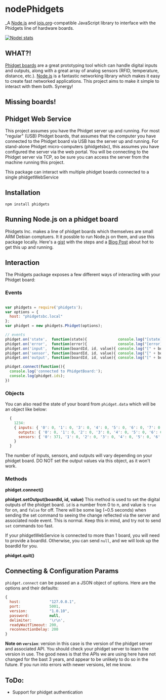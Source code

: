 # nodePhidgets
_A [Node.js](http://www.nodejs.org/) and [iojs.org](http://www.iojs.org/)-compatible
JavaScript library to interface with the Phidgets line of hardware boards.

[![Nodei stats](https://nodei.co/npm/phidgets.png?downloads=true)](https://npmjs.org/package/phidgets)

## WHAT?!
[Phidget boards](http://www.phidgets.com/) are a great prototyping tool which can handle digital inputs and outputs, along with a great array of analog sensors (RFID, temperature, distance, etc.).  [Node.js](http://nodejs.org) is a fantastic networking library which makes it easy to create fast networked applications.  This project aims to make it simple to interact with them both.  Synergy!

## Missing boards!

## Phidget Web Service
This project assumes you have the Phidget server up and running.  For most "regular" (USB) Phidget boards, that assumes that the computer you have connected to the Phidget board via USB has the server up and running.  For stand-alone Phidget micro-computers (phidgetsbc), this assumes you have configured the server via the web portal.  You will be connecting to the Phidget server via TCP, so be sure you can access the server from the machine running this project.

This package can interact with multiple phidget boards connected to a single phidgetWebService

## Installation
`npm install phidgets`

## Running Node.js on a phidget board
Phidgets Inc. makes a line of phidget boards which themselves are small ARM Debian comptuers.  It it possble to run Node.js on them, and use this package locally.  Here's a [gist](https://gist.github.com/1574158) with the steps and a [Blog Post](http://blog.evantahler.com/node-js-running-on-a-phidgets-sbc2-board) about hot to get this up and running.

## Interaction

The Phidgets package exposes a few different ways of interacting with your Phidget board:

### Events

```javascript

var phidgets = require('phidgets');
var options = {
  host: "phidgetsbc.local"
};
var phidget = new phidgets.Phidget(options);

// events
phidget.on('state',  function(state){              console.log("[state] " + state);   });
phidget.on('error',  function(error){              console.log("[error] " + error);   });
phidget.on('input',  function(boardId, id, value){ console.log("[" + boardId + "][input] " + id + " @ " + value);  });
phidget.on('sensor', function(boardId, id, value){ console.log("[" + boardId + "][sensor] " + id + " @ " + value); });
phidget.on('output', function(boardId, id, value){ console.log("[" + boardId + "][output] " + id + " @ " + value); });

phidget.connect(function(){
  console.log('connected to PhidgetBoard:');
  console.log(phidget.ids);
})
```

### Objects

You can also read the state of your board from `phidget.data` which will be an object like below:

```javascript
  {
    1234:
    { inputs: { '0': 0, '1': 0, '3': 0, '4': 0, '5': 0, '6': 0, '7': 0 },
      outputs: { '0': 0, '1': 0, '2': 0, '3': 0, '4': 0, '5': 0, '6': 0, '7': 0 },
      sensors: { '0': 371, '1': 0, '2': 0, '3': 0, '4': 0, '5': 0, '6': 0, '7': 259 },
    }
  }
```

The number of inputs, sensors, and outputs will vary depending on your phidget board.  DO NOT set the output values via this object, as it won't work.

### Methods

__phidget.connect()__

__phidget.setOutput(boardId, id, value)__  This method is used to set the digital outputs of the phidget board.  `id` is a number from 0 to n, and value is `true` for on, and `false` for off.  There will be some lag (~0.5 seconds) when sending the set command to seeing the change reflected via the server and associated node event.  This is normal.  Keep this in mind, and try not to send `set` commands too fast.

If your phidgetWebService is connected to more than 1 board, you will need to provide a boardId.  Otherwise, you can send `null`, and we will look up the boardId for you.

__phidget.quit()__

## Connecting & Configuration Params
`phidget.connect` can be passed an a JSON object of options.  Here are the options and their defaults:

```javascript
{
  host:             "127.0.0.1",
  port:             5001,
  version:          "1.0.10",
  password:         null,
  delimiter:        '\r\n',
  readyWaitTimeout: 200,
  reconnectionDelay: 200
}
```

__Note on `version`__: version in this case is the version of the phidget server and associated API.  You should check your phidget server to learn the version in use.  The good news is that the APIs we are using here have not changed for the bast 3 years, and appear to be unlikely to do so in the future.  If you run into errors with newer versions, let me know.

## ToDo:
* Support for phidget authentication
